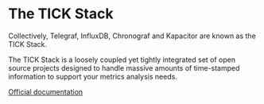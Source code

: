 # The TICK Stack
Collectively, Telegraf, InfluxDB, Chronograf and Kapacitor are known as the TICK Stack.

The TICK Stack is a loosely coupled yet tightly integrated set of open source projects designed to handle massive amounts of time-stamped information to support your metrics analysis needs.

[Official documentation](https://www.influxdata.com/time-series-platform/)
